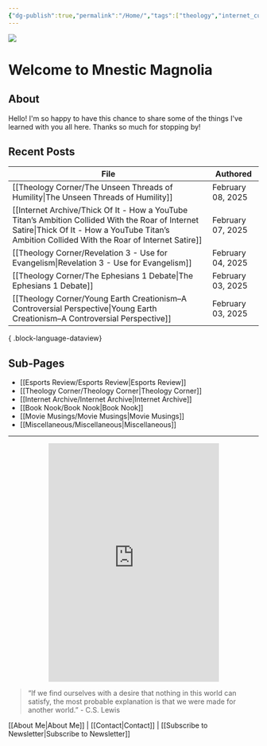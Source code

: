 ```yaml
---
{"dg-publish":true,"permalink":"/Home/","tags":["theology","internet_culture","books","movies","miscellaneous","esports","gardenEntry","gardenEntry","gardenEntry","gardenEntry","gardenEntry","gardenEntry","gardenEntry","gardenEntry","gardenEntry"]}
---
```


![](https://i.imgur.com/Gwb8h2a.jpeg)
# Welcome to Mnestic Magnolia
## About
Hello! I'm so happy to have this chance to share some of the things I've learned with you all here. Thanks so much for stopping by!
## Recent Posts

| File                                                                                                                                                                                                   | Authored          |
| ------------------------------------------------------------------------------------------------------------------------------------------------------------------------------------------------------ | ----------------- |
| [[Theology Corner/The Unseen Threads of Humility\|The Unseen Threads of Humility]]                                                                                                                  | February 08, 2025 |
| [[Internet Archive/Thick Of It - How a YouTube Titan’s Ambition Collided With the Roar of Internet Satire\|Thick Of It - How a YouTube Titan’s Ambition Collided With the Roar of Internet Satire]] | February 07, 2025 |
| [[Theology Corner/Revelation 3 - Use for Evangelism\|Revelation 3 - Use for Evangelism]]                                                                                                            | February 04, 2025 |
| [[Theology Corner/The Ephesians 1 Debate\|The Ephesians 1 Debate]]                                                                                                                                  | February 03, 2025 |
| [[Theology Corner/Young Earth Creationism–A Controversial Perspective\|Young Earth Creationism–A Controversial Perspective]]                                                                        | February 03, 2025 |

{ .block-language-dataview}
## Sub-Pages

- [[Esports Review/Esports Review\|Esports Review]]
- [[Theology Corner/Theology Corner\|Theology Corner]]
- [[Internet Archive/Internet Archive\|Internet Archive]]
- [[Book Nook/Book Nook\|Book Nook]]
- [[Movie Musings/Movie Musings\|Movie Musings]]
- [[Miscellaneous/Miscellaneous\|Miscellaneous]]

---

<div style="display: flex; justify-content: center;">
  <iframe src="https://i.giphy.com/media/v1.Y2lkPTc5MGI3NjExaWRla25sNDhkNW00MXNyeTgzY3Z1NnlqdmszZjVsYTc4amRrdWtiZyZlcD12MV9pbnRlcm5hbF9naWZfYnlfaWQmY3Q9Zw/ayBZf3xVtT74Q/giphy.gif" 
          width="343" height="480" frameBorder="0" allowFullScreen></iframe>
</div>

> “If we find ourselves with a desire that nothing in this world can satisfy, the most probable explanation is that we were made for another world.” - C.S. Lewis

[[About Me\|About Me]] | [[Contact\|Contact]] | [[Subscribe to Newsletter\|Subscribe to Newsletter]]